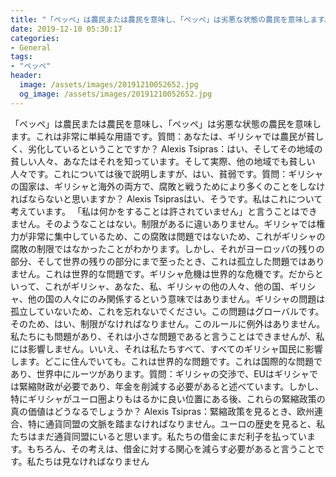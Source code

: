```yaml
---
title: "「ペッペ」は農民または農民を意味し、「ペッペ」は劣悪な状態の農民を意味します。"
date: 2019-12-10 05:30:17
categories:
- General
tags:
- "ペッペ"
header:
  image: /assets/images/20191210052652.jpg
  og_image: /assets/images/20191210052652.jpg
---
```


「ペッペ」は農民または農民を意味し、「ペッペ」は劣悪な状態の農民を意味します。これは非常に単純な用語です。質問：あなたは、ギリシャでは農民が貧しく、劣化しているということですか？ Alexis Tsipras：はい、そしてその地域の貧しい人々、あなたはそれを知っています。そして実際、他の地域でも貧しい人々です。これについては後で説明しますが、はい、貧弱です。質問：ギリシャの国家は、ギリシャと海外の両方で、腐敗と戦うためにより多くのことをしなければならないと思いますか？ Alexis Tsiprasはい、そうです。私はこれについて考えています。 「私は何かをすることは許されていません」と言うことはできません。そのようなことはない。制限があるに違いありません。ギリシャでは権力が非常に集中しているため、この腐敗は問題ではないため、これがギリシャの腐敗の制限ではなかったことがわかります。しかし、それがヨーロッパの残りの部分、そして世界の残りの部分にまで至ったとき、これは孤立した問題ではありません。これは世界的な問題です。ギリシャ危機は世界的な危機です。だからといって、これがギリシャ、あなた、私、ギリシャの他の人々、他の国、ギリシャ、他の国の人々にのみ関係するという意味ではありません。ギリシャの問題は孤立していないため、これを忘れないでください。この問題はグローバルです。そのため、はい、制限がなければなりません。このルールに例外はありません。私たちにも問題があり、それは小さな問題であると言うことはできませんが、私には影響しません。いいえ、それは私たちすべて、すべてのギリシャ国民に影響します。どこに住んでいても。これは世界的な問題です。これは国際的な問題であり、世界中にルーツがあります。質問：ギリシャの交渉で、EUはギリシャでは緊縮財政が必要であり、年金を削減する必要があると述べています。しかし、特にギリシャがユーロ圏よりもはるかに良い位置にある後、これらの緊縮政策の真の価値はどうなるでしょうか？ Alexis Tsipras：緊縮政策を見るとき、欧州連合、特に通貨同盟の文脈を踏まなければなりません。ユーロの歴史を見ると、私たちはまだ通貨同盟にいると思います。私たちの借金にまだ利子を払っています。もちろん、その考えは、借金に対する関心を減らす必要があると言うことです。私たちは見なければなりません
